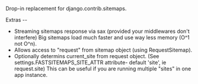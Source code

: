 Drop-in replacement for django.contrib.sitemaps.

Extras --

- Streaming sitemaps response via sax (provided your middlewares don't interfere)
  Big sitemaps load much faster and use way less memory (O^1 not O^n).
- Allows access to "request" from sitemap object (using RequestSitemap).
- Optionally determins current_site from request object.
  (See settings.FASTSITEMAPS_SITE_ATTR attribute- default 'site', ie request.site)
  This can be useful if you are running multiple "sites" in one app instance.

